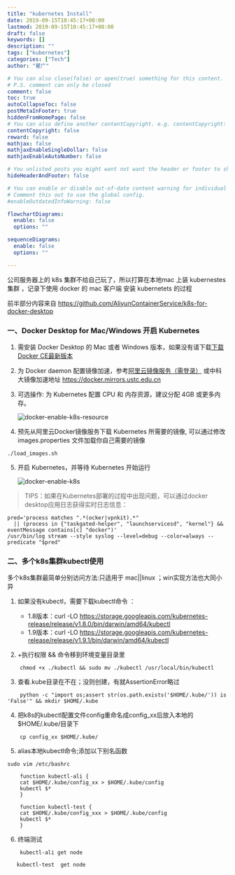 ```yaml
---
title: "kubernetes Install"
date: 2019-09-15T10:45:17+08:00
lastmod: 2019-09-15T10:45:17+08:00
draft: false
keywords: []
description: ""
tags: ["kubernetes"]
categories: ["Tech"]
author: "瞿广"

# You can also close(false) or open(true) something for this content.
# P.S. comment can only be closed
comment: false
toc: true
autoCollapseToc: false
postMetaInFooter: true
hiddenFromHomePage: false
# You can also define another contentCopyright. e.g. contentCopyright: "This is another copyright."
contentCopyright: false
reward: false
mathjax: false
mathjaxEnableSingleDollar: false
mathjaxEnableAutoNumber: false

# You unlisted posts you might want not want the header or footer to show
hideHeaderAndFooter: false

# You can enable or disable out-of-date content warning for individual post.
# Comment this out to use the global config.
#enableOutdatedInfoWarning: false

flowchartDiagrams:
  enable: false
  options: ""

sequenceDiagrams: 
  enable: false
  options: ""

---
```

公司服务器上的 k8s 集群不给自己玩了，所以打算在本地mac 上装 kubernestes 集群 ，记录下使用 docker 的 mac 客户端 安装 kubernetets 的过程


<!--more-->

前半部分内容来自 https://github.com/AliyunContainerService/k8s-for-docker-desktop

### 一、Docker Desktop for Mac/Windows 开启 Kubernetes

1. 需安装 Docker Desktop 的 Mac 或者 Windows 版本，如果没有请下载[下载 Docker CE最新版本](https://hub.docker.com/?overlay=onboarding)

2. 为 Docker daemon 配置镜像加速，参考[阿里云镜像服务（需登录）](https://cr.console.aliyun.com/cn-hangzhou/instances/mirrors) 或中科大镜像加速地址 https://docker.mirrors.ustc.edu.cn

3. 可选操作: 为 Kubernetes 配置 CPU 和 内存资源，建议分配 4GB 或更多内存。

    ![docker-enable-k8s-resource](/img/docker-enable-k8s-resource.png)


4. 预先从阿里云Docker镜像服务下载 Kubernetes 所需要的镜像, 可以通过修改 images.properties 文件加载你自己需要的镜像

```
./load_images.sh
```
5. 开启 Kubernetes，并等待 Kubernetes 开始运行

    ![docker-enable-k8s](/img/docker-enable-k8s.png)

> TIPS：如果在Kubernetes部署的过程中出现问题，可以通过docker desktop应用日志获得实时日志信息：
```
pred='process matches ".*(ocker|vpnkit).*"
  || (process in {"taskgated-helper", "launchservicesd", "kernel"} && eventMessage contains[c] "docker")'
/usr/bin/log stream --style syslog --level=debug --color=always --predicate "$pred"
```



### 二、多个k8s集群kubectl使用

多个k8s集群最简单分别访问方法:只适用于 mac||linux ；win实现方法也大同小异

1. 如果没有kubectl，需要下载kubectl命令 ：
   - 1.8版本：curl -LO https://storage.googleapis.com/kubernetes-release/release/v1.8.0/bin/darwin/amd64/kubectl
   - 1.9版本：curl -LO https://storage.googleapis.com/kubernetes-release/release/v1.9.1/bin/darwin/amd64/kubectl

2. +执行权限 && 命令移到环境变量目录里
```
    chmod +x ./kubectl && sudo mv ./kubectl /usr/local/bin/kubectl
```

3. 查看.kube目录在不在；没则创建，有就AssertionError略过
```
    python -c "import os;assert str(os.path.exists('$HOME/.kube/')) is 'False'" && mkdir $HOME/.kube
```
4. 把k8s的kubectl配置文件config重命名成config_xx后放入本地的$HOME/.kube/目录下
```
    cp config_xx $HOME/.kube/
```

5. alias本地kubectl命令;添加以下别名函数

```
sudo vim /etc/bashrc
```

```
    function kubectl-ali {
    cat $HOME/.kube/config_xx > $HOME/.kube/config
    kubectl $*
    }

    function kubectl-test {
    cat $HOME/.kube/config_xxx > $HOME/.kube/config
    kubectl $*
    }
```



6. 终端测试
```
    kubectl-ali get node

   kubectl-test  get node
```

